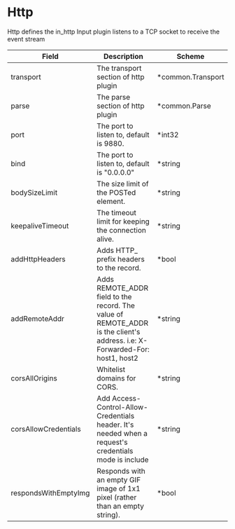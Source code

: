 # Http

Http defines the in_http Input plugin listens to a TCP socket to receive the event stream


| Field | Description | Scheme |
| ----- | ----------- | ------ |
| transport | The transport section of http plugin | *common.Transport |
| parse | The parse section of http plugin | *common.Parse |
| port | The port to listen to, default is 9880. | *int32 |
| bind | The port to listen to, default is \"0.0.0.0\" | *string |
| bodySizeLimit | The size limit of the POSTed element. | *string |
| keepaliveTimeout | The timeout limit for keeping the connection alive. | *string |
| addHttpHeaders | Adds HTTP_ prefix headers to the record. | *bool |
| addRemoteAddr | Adds REMOTE_ADDR field to the record. The value of REMOTE_ADDR is the client's address. i.e: X-Forwarded-For: host1, host2 | *string |
| corsAllOrigins | Whitelist domains for CORS. | *string |
| corsAllowCredentials | Add Access-Control-Allow-Credentials header. It's needed when a request's credentials mode is include | *string |
| respondsWithEmptyImg | Responds with an empty GIF image of 1x1 pixel (rather than an empty string). | *bool |
